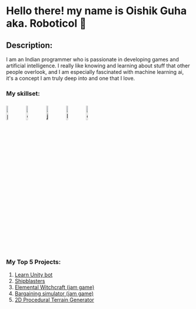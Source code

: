 # Hello there! my name is Oishik Guha aka. Roboticol 👋

## Description:
I am an Indian programmer who is passionate in developing games and artificial intelligence. I really like knowing and learning about stuff that other people overlook, and I am especially fascinated with machine learning ai, it's a concept I am truly deep into and one that I love.

### My skillset:
<h3>
<img src="https://sololearnuploads.azureedge.net/uploads/courses/1073.png" alt="python icon" width=10%>
<img src="https://sololearnuploads.azureedge.net/uploads/courses/1080.png" alt="c# icon" width=10%>
<img src="https://sololearnuploads.azureedge.net/uploads/courses/1024.png" alt="js icon" width=10%>
<img src="https://sololearnuploads.azureedge.net/uploads/courses/1014.png" alt="html icon" width=10%>
<img src="https://sololearnuploads.azureedge.net/uploads/courses/1023.png" alt="css icon" width=10%>
</h3>
  
### My Top 5 Projects:
1. [Learn Unity bot](https://github.com/OishikGuha/Learn-Unity-Bot)
2. [Shipblasters](https://github.com/OishikGuha/Shipblasters)
3. [Elemental Witchcraft (jam game)](https://github.com/OishikGuha/Elemental-Witch-scorespace12)
4. [Bargaining simulator (jam game)](https://github.com/OishikGuha/Bargaining-Simulator-mfg1)
5. [2D Procedural Terrain Generator](https://github.com/OishikGuha/2d-procedural-terrain-generator)
